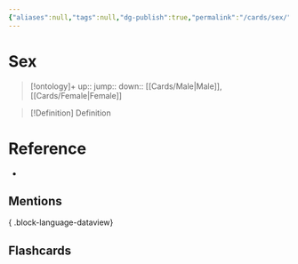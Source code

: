 ```yaml
---
{"aliases":null,"tags":null,"dg-publish":true,"permalink":"/cards/sex/","dgPassFrontmatter":true}
---
```


# Sex

> [!ontology]+
> up:: 
> jump:: 
> down:: [[Cards/Male\|Male]], [[Cards/Female\|Female]]

> [!Definition] Definition

# Reference

- 

## Mentions


{ .block-language-dataview}

## Flashcards